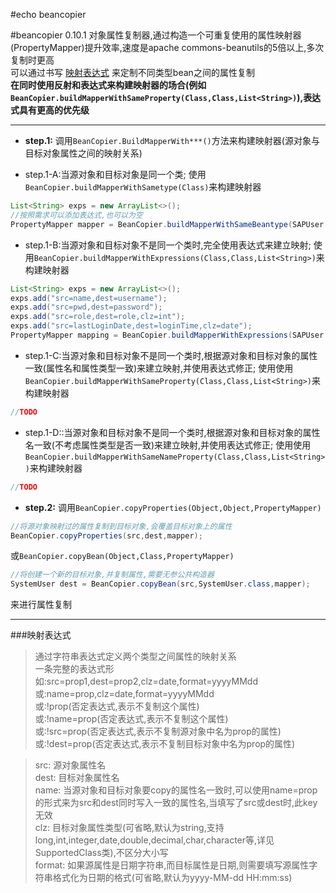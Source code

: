 #echo
beancopier

#beancopier 0.10.1
  对象属性复制器,通过构造一个可重复使用的属性映射器(PropertyMapper)提升效率,速度是apache commons-beanutils的5倍以上,多次复制时更高  
  可以通过书写 [映射表达式](#映射表达式) 来定制不同类型bean之间的属性复制  
  **在同时使用反射和表达式来构建映射器的场合(例如`BeanCopier.buildMapperWithSameProperty(Class,Class,List<String>)`),表达式具有更高的优先级**
 ***
 
* **step.1:** 调用`BeanCopier.BuildMapperWith***()`方法来构建映射器(源对象与目标对象属性之间的映射关系)


* step.1-A:当源对象和目标对象是同一个类;
  使用`BeanCopier.buildMapperWithSametype(Class)`来构建映射器
```java
List<String> exps = new ArrayList<>();
//按照需求可以添加表达式,也可以为空
PropertyMapper mapper = BeanCopier.buildMapperWithSameBeantype(SAPUser.class,exps);
```

* step.1-B:当源对象和目标对象不是同一个类时,完全使用表达式来建立映射;
  使用`BeanCopier.buildMapperWithExpressions(Class,Class,List<String>)`来构建映射器
```java
List<String> exps = new ArrayList<>();
exps.add("src=name,dest=username");
exps.add("src=pwd,dest=password");
exps.add("src=role,dest=role,clz=int");
exps.add("src=lastLoginDate,dest=loginTime,clz=date");
PropertyMapper mapping = BeanCopier.buildMapperWithExpressions(SAPUser.class, SystemUser.class, exps);
```

* step.1-C:当源对象和目标对象不是同一个类时,根据源对象和目标对象的属性一致(属性名和属性类型一致)来建立映射,并使用表达式修正;
  使用使用`BeanCopier.buildMapperWithSameProperty(Class,Class,List<String>)`来构建映射器
```java
//TODO
```

* step.1-D::当源对象和目标对象不是同一个类时,根据源对象和目标对象的属性名一致(不考虑属性类型是否一致)来建立映射,并使用表达式修正;
  使用使用`BeanCopier.buildMapperWithSameNameProperty(Class,Class,List<String>)`来构建映射器
```java
//TODO
```

* **step.2:**  调用`BeanCopier.copyProperties(Object,Object,PropertyMapper)`
```java
//将源对象映射过的属性复制到目标对象,会覆盖目标对象上的属性
BeanCopier.copyProperties(src,dest,mapper); 
```
  或`BeanCopier.copyBean(Object,Class,PropertyMapper)`
```java
//将创建一个新的目标对象,并复制属性,需要无参公共构造器
SystemUser dest = BeanCopier.copyBean(src,SystemUser.class,mapper);
```
来进行属性复制

----

###映射表达式

> 通过字符串表达式定义两个类型之间属性的映射关系  
> 一条完整的表达式形如:src=prop1,dest=prop2,clz=date,format=yyyyMMdd  
> 或:name=prop,clz=date,format=yyyyMMdd  
> 或:!prop(否定表达式,表示不复制这个属性)  
> 或:!name=prop(否定表达式,表示不复制这个属性)  
> 或:!src=prop(否定表达式,表示不复制源对象中名为prop的属性)  
> 或:!dest=prop(否定表达式,表示不复制目标对象中名为prop的属性) 

> src:    源对象属性名  
> dest:   目标对象属性名  
> name:   当源对象和目标对象要copy的属性名一致时,可以使用name=prop的形式来为src和dest同时写入一致的属性名,当填写了src或dest时,此key无效  
> clz:    目标对象属性类型(可省略,默认为string,支持long,int,integer,date,double,decimal,char,character等,详见SupportedClass类),不区分大小写  
> format: 如果源属性是日期字符串,而目标属性是日期,则需要填写源属性字符串格式化为日期的格式(可省略,默认为yyyy-MM-dd HH:mm:ss)  

